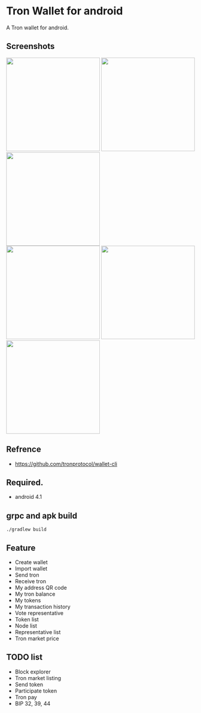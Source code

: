 # Tron Wallet for android

A Tron wallet for android.

## Screenshots
<img src="https://github.com/lky1001/tron-android-wallet/blob/develop/screenshots/device-2018-04-27-215149.png" width="250"> <img src="https://github.com/lky1001/tron-android-wallet/blob/develop/screenshots/device-2018-05-24-012621.png" width="250"> <img src="https://github.com/lky1001/tron-android-wallet/blob/develop/screenshots/device-2018-04-27-215251.png" width="250"><br/>
<img src="https://github.com/lky1001/tron-android-wallet/blob/develop/screenshots/device-2018-05-24-012711.png" width="250"> <img src="https://github.com/lky1001/tron-android-wallet/blob/develop/screenshots/device-2018-05-24-012650.png" width="250"> <img src="https://github.com/lky1001/tron-android-wallet/blob/develop/screenshots/device-2018-05-24-012740.png" width="250">

## Refrence
- https://github.com/tronprotocol/wallet-cli

## Required.
 - android 4.1
 
## grpc and apk build
```
./gradlew build
```

## Feature

- Create wallet
- Import wallet
- Send tron
- Receive tron
- My address QR code
- My tron balance
- My tokens
- My transaction history
- Vote representative
- Token list
- Node list
- Representative list
- Tron market price

## TODO list

- Block explorer
- Tron market listing
- Send token
- Participate token
- Tron pay
- BIP 32, 39, 44

